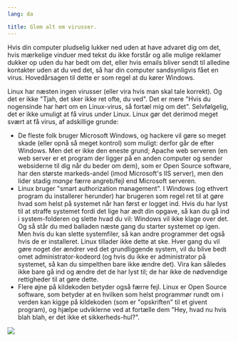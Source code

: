 ```yaml
---
lang: da

title: Glem alt om virusser.
---
```


Hvis din computer pludselig lukker ned uden at have advaret dig om det, hvis mærkelige vinduer med tekst du ikke forstår og alle mulige reklamer dukker op uden du har bedt om det, eller hvis emails bliver sendt til alledine kontakter uden at du ved det, så har din computer sandsynligvis fået en virus. Hovedårsagen til dette er som regel at du kører Windows.

Linux har næsten ingen virusser (eller vira hvis man skal tale korrekt). Og det er ikke "Tjah, det sker ikke ret ofte, du ved". Det er mere "Hvis du nogensinde har hørt om en Linux-virus, så fortæl mig om det". Selvfølgelig, det er ikke umuligt at få virus under Linux. Linux gør det derimod meget svært at få virus, af adskillige grunde:

<ul>

<li>De fleste folk bruger Microsoft Windows, og hackere vil gøre so meget skade (eller opnå så meget kontrol) som muligt: derfor går de efter Windows. Men det er ikke den eneste grund; Apache web serveren (en web server er et program der ligger på en anden computer og sender websiderne til dig når du beder om dem), som er Open Source software, har den største markeds-andel (imod Microsoft's IIS server), men den lider stadig <i>mange</i> færre angreb/fejl end Microsoft serveren.</li>

<li>Linux bruger "smart authorization management". I Windows (og ethvert program du installerer herunder) har brugeren som regel ret til at gøre hvad som helst på systemet når han først er logget ind. Hvis du har lyst til at straffe systemet fordi det lige har ædt din opgave, så kan du gå ind i system-folderen og slette hvad du vil: Windows vil ikke klage over det. Og så står du med balladen næste gang du starter systemet op igen. Men hvis du kan slette systemfiler, så kan andre programmer det også hvis de er installeret. Linux tillader ikke dette at ske. Hver gang du vil gøre noget der ændrer ved det grundliggende system, vil du blive bedt omet administrator-kodeord (og hvis du ikke er administrator på systemet, så kan du simpelthen bare ikke ændre det). Vira kan således ikke bare gå ind og ændre det de har lyst til; de har ikke de nødvendige rettigheder til at gøre dette.</li>

<li>Flere øjne på kildekoden betyder også færre fejl. Linux er Open Source software, som betyder at en hvilken som helst programmør rundt om i verden kan kigge på kildekoden (som er "opskriften" til et givent program), og hjælpe udviklerne ved at fortælle dem "Hey, hvad nu hvis blah blah, er det ikke et sikkerheds-hul?".</li>

</ul>

<img src="Images/viruses_thumb.png" />




